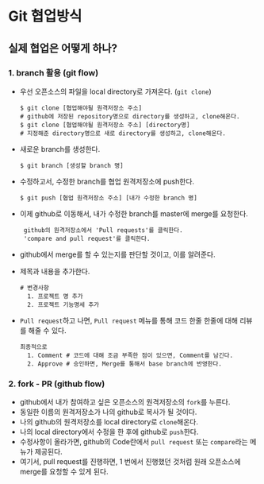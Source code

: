 # Git 협업방식

## 실제 협업은 어떻게 하나?

### 1. branch 활용 (git flow)

- 우선 오픈소스의 파일을  local directory로 가져온다. (`git clone`)

  ``` shell
  $ git clone [협업해야될 원격저장소 주소]
  # github에 저장된 repository명으로 directory를 생성하고, clone해온다.
  $ git clone [협업해야될 원격저장소 주소] [directory명]
  # 지정해준 directory명으로 새로 directory를 생성하고, clone해온다.
  ```

- 새로운 branch를 생성한다.

  ```shell
  $ git branch [생성할 branch 명]
  ```

- 수정하고서, 수정한 branch를 협업 원격저장소에 push한다.

  ```shell
  $ git push [협업 원격저장소 주소] [내가 수정한 branch 명]
  ```

- 이제 github로 이동해서, 내가 수정한 branch를 master에 merge를 요청한다.

  ```
   github의 원격저장소에서 'Pull requests'를 클릭한다.
   'compare and pull request'를 클릭한다.
  ```

- github에서 merge를 할 수 있는지를 판단할 것이고, 이를 알려준다.

- 제목과 내용을 추가한다.

  ```
  # 변경사항
  	1. 프로젝트 명 추가
  	2. 프로젝트 기능명세 추가
  ```

- `Pull request`하고 나면, `Pull request` 메뉴를 통해 코드 한줄 한줄에 대해 리뷰를 해줄 수 있다. 

  ```
  최종적으로
  	1. Comment # 코드에 대해 조금 부족한 점이 있으면, Comment를 남긴다.
  	2. Approve # 승인하면, Merge를 통해서 base branch에 반영한다.
  ```

  

### 2. fork - PR (github flow)

- github에서 내가 참여하고 싶은 오픈소스의 원격저장소의 `fork`를 누른다.
- 동일한 이름의 원격저장소가 나의 github로 복사가 될 것이다.
- 나의 github의 원격저장소를 local directory로 `clone`해온다.
- 나의 local directory에서 수정을 한 후에 github로 `push`한다.
- 수정사항이 올라가면, github의 Code란에서 `pull request` 또는 `compare`라는 메뉴가 제공된다.
- 여기서, pull request를 진행하면, 1 번에서 진행했던 것처럼 원래 오픈소스에 merge를 요청할 수 있게 된다.

